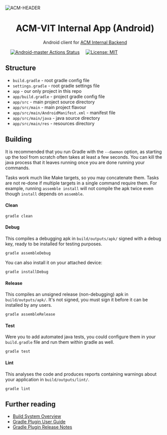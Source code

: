 ![ACM-HEADER](https://user-images.githubusercontent.com/14032427/92643737-e6252e00-f2ff-11ea-8a51-1f1b69caba9f.png)

<h1 align="center"> ACM-VIT Internal App (Android) </h1>

<p align="center"> 
	Android client for <a href="https://github.com/ACM-VIT/acmInternalBackend">ACM Internal Backend</a>
</p>

&nbsp;&nbsp;&nbsp; [![Android-master Actions Status](https://github.com/ACM-VIT/ACM-internals-Android/actions/workflows/build.yml/badge.svg?branch=main)](https://github.com/ACM-VIT/ACM-internals-Android/actions) &nbsp;&nbsp;&nbsp;
[![License: MIT](https://img.shields.io/badge/License-MIT-green.svg)](https://github.com/ACM-VIT/ACM-internals-Android/blob/main/LICENSE)

## Structure

* `build.gradle` - root gradle config file
* `settings.gradle` - root gradle settings file
* `app` - our only project in this repo
* `app/build.gradle` - project gradle config file
* `app/src` - main project source directory
* `app/src/main` - main project flavour
* `app/src/main/AndroidManifest.xml` - manifest file
* `app/src/main/java` - java source directory
* `app/src/main/res` - resources directory

## Building

It is recommended that you run Gradle with the `--daemon` option, as starting
up the tool from scratch often takes at least a few seconds. You can kill the
java process that it leaves running once you are done running your commands.

Tasks work much like Make targets, so you may concatenate them. Tasks are not
re-done if multiple targets in a single command require them. For example,
running `assemble install` will not compile the apk twice even though
`install` depends on `assemble`.

#### Clean

	gradle clean

#### Debug

This compiles a debugging apk in `build/outputs/apk/` signed with a debug key,
ready to be installed for testing purposes.

	gradle assembleDebug

You can also install it on your attached device:

	gradle installDebug

#### Release

This compiles an unsigned release (non-debugging) apk in `build/outputs/apk/`.
It's not signed, you must sign it before it can be installed by any users.

	gradle assembleRelease

#### Test

Were you to add automated java tests, you could configure them in your
`build.gradle` file and run them within gradle as well.

	gradle test

#### Lint

This analyses the code and produces reports containing warnings about your
application in `build/outputs/lint/`.

	gradle lint

## Further reading

* [Build System Overview](https://developer.android.com/sdk/installing/studio-build.html)
* [Gradle Plugin User Guide](http://tools.android.com/tech-docs/new-build-system/user-guide)
* [Gradle Plugin Release Notes](http://tools.android.com/tech-docs/new-build-system)
